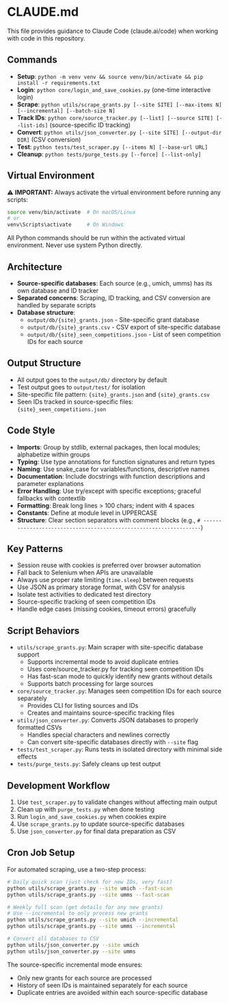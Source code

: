 # CLAUDE.md

This file provides guidance to Claude Code (claude.ai/code) when working with code in this repository.

## Commands
- **Setup**: `python -m venv venv && source venv/bin/activate && pip install -r requirements.txt`
- **Login**: `python core/login_and_save_cookies.py` (one-time interactive login)
- **Scrape**: `python utils/scrape_grants.py [--site SITE] [--max-items N] [--incremental] [--batch-size N]`
- **Track IDs**: `python core/source_tracker.py [--list] [--source SITE] [--list-ids]` (source-specific ID tracking)
- **Convert**: `python utils/json_converter.py [--site SITE] [--output-dir DIR]` (CSV conversion)
- **Test**: `python tests/test_scraper.py [--items N] [--base-url URL]`
- **Cleanup**: `python tests/purge_tests.py [--force] [--list-only]`

## Virtual Environment
⚠️ **IMPORTANT:** Always activate the virtual environment before running any scripts:
```bash
source venv/bin/activate  # On macOS/Linux
# or
venv\Scripts\activate     # On Windows
```

All Python commands should be run within the activated virtual environment. Never use system Python directly.

## Architecture
- **Source-specific databases**: Each source (e.g., umich, umms) has its own database and ID tracker
- **Separated concerns**: Scraping, ID tracking, and CSV conversion are handled by separate scripts
- **Database structure**: 
  - `output/db/{site}_grants.json` - Site-specific grant database
  - `output/db/{site}_grants.csv` - CSV export of site-specific database
  - `output/db/{site}_seen_competitions.json` - List of seen competition IDs for each source

## Output Structure
- All output goes to the `output/db/` directory by default
- Test output goes to `output/test/` for isolation
- Site-specific file pattern: `{site}_grants.json` and `{site}_grants.csv`
- Seen IDs tracked in source-specific files: `{site}_seen_competitions.json`

## Code Style
- **Imports**: Group by stdlib, external packages, then local modules; alphabetize within groups
- **Typing**: Use type annotations for function signatures and return types
- **Naming**: Use snake_case for variables/functions, descriptive names
- **Documentation**: Include docstrings with function descriptions and parameter explanations
- **Error Handling**: Use try/except with specific exceptions; graceful fallbacks with contextlib
- **Formatting**: Break long lines > 100 chars; indent with 4 spaces
- **Constants**: Define at module level in UPPERCASE
- **Structure**: Clear section separators with comment blocks (e.g., `# ------------------------------------------------------------------`)

## Key Patterns
- Session reuse with cookies is preferred over browser automation
- Fall back to Selenium when APIs are unavailable
- Always use proper rate limiting (`time.sleep`) between requests
- Use JSON as primary storage format, with CSV for analysis
- Isolate test activities to dedicated test directory
- Source-specific tracking of seen competition IDs
- Handle edge cases (missing cookies, timeout errors) gracefully

## Script Behaviors
- `utils/scrape_grants.py`: Main scraper with site-specific database support
  - Supports incremental mode to avoid duplicate entries
  - Uses core/source_tracker.py for tracking seen competition IDs
  - Has fast-scan mode to quickly identify new grants without details
  - Supports batch processing for large sources
- `core/source_tracker.py`: Manages seen competition IDs for each source separately
  - Provides CLI for listing sources and IDs
  - Creates and maintains source-specific tracking files
- `utils/json_converter.py`: Converts JSON databases to properly formatted CSVs
  - Handles special characters and newlines correctly
  - Can convert site-specific databases directly with `--site` flag
- `tests/test_scraper.py`: Runs tests in isolated directory with minimal side effects
- `tests/purge_tests.py`: Safely cleans up test output

## Development Workflow
1. Use `test_scraper.py` to validate changes without affecting main output
2. Clean up with `purge_tests.py` when done testing
3. Run `login_and_save_cookies.py` when cookies expire
4. Use `scrape_grants.py` to update source-specific databases
5. Use `json_converter.py` for final data preparation as CSV

## Cron Job Setup
For automated scraping, use a two-step process:
```bash
# Daily quick scan (just check for new IDs, very fast)
python utils/scrape_grants.py --site umich --fast-scan
python utils/scrape_grants.py --site umms --fast-scan

# Weekly full scan (get details for any new grants)
# Use --incremental to only process new grants
python utils/scrape_grants.py --site umich --incremental
python utils/scrape_grants.py --site umms --incremental

# Convert all databases to CSV
python utils/json_converter.py --site umich
python utils/json_converter.py --site umms
```

The source-specific incremental mode ensures:
- Only new grants for each source are processed
- History of seen IDs is maintained separately for each source
- Duplicate entries are avoided within each source-specific database